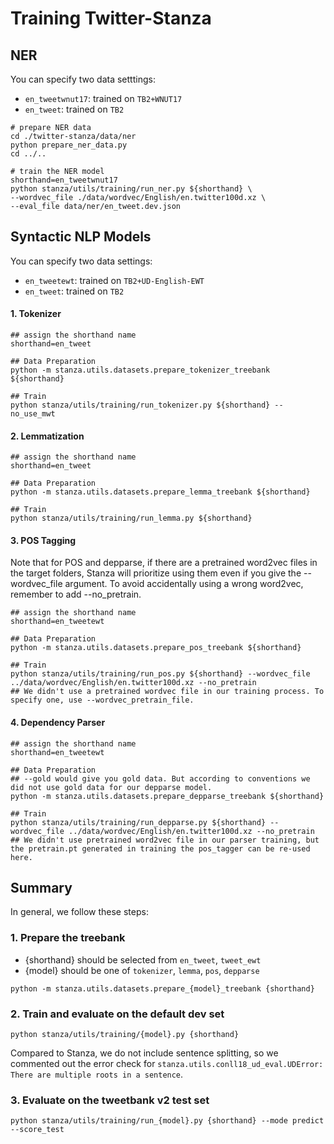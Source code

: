 # Training Twitter-Stanza

## NER

You can specify two data setttings:
- `en_tweetwnut17`: trained on `TB2+WNUT17`
- `en_tweet`: trained on `TB2`

```
# prepare NER data
cd ./twitter-stanza/data/ner
python prepare_ner_data.py
cd ../..

# train the NER model
shorthand=en_tweetwnut17
python stanza/utils/training/run_ner.py ${shorthand} \
--wordvec_file ./data/wordvec/English/en.twitter100d.xz \
--eval_file data/ner/en_tweet.dev.json
```

## Syntactic NLP Models
You can specify two data settings:
- `en_tweetewt`: trained on `TB2+UD-English-EWT`
- `en_tweet`: trained on `TB2`

#### 1. Tokenizer
```
## assign the shorthand name
shorthand=en_tweet

## Data Preparation
python -m stanza.utils.datasets.prepare_tokenizer_treebank ${shorthand}

## Train
python stanza/utils/training/run_tokenizer.py ${shorthand} --no_use_mwt
```
#### 2. Lemmatization
```
## assign the shorthand name
shorthand=en_tweet

## Data Preparation
python -m stanza.utils.datasets.prepare_lemma_treebank ${shorthand} 

## Train
python stanza/utils/training/run_lemma.py ${shorthand} 
```
#### 3. POS Tagging
Note that for POS and depparse, if there are a pretrained word2vec files in the target folders, Stanza will prioritize using them even if you give the --wordvec_file argument. To avoid accidentally using a wrong word2vec, remember to add --no_pretrain.
```
## assign the shorthand name
shorthand=en_tweetewt

## Data Preparation
python -m stanza.utils.datasets.prepare_pos_treebank ${shorthand} 

## Train
python stanza/utils/training/run_pos.py ${shorthand} --wordvec_file ../data/wordvec/English/en.twitter100d.xz --no_pretrain
## We didn't use a pretrained wordvec file in our training process. To specify one, use --wordvec_pretrain_file.
```

#### 4. Dependency Parser

```
## assign the shorthand name
shorthand=en_tweetewt

## Data Preparation
## --gold would give you gold data. But according to conventions we did not use gold data for our depparse model.
python -m stanza.utils.datasets.prepare_depparse_treebank ${shorthand} 

## Train
python stanza/utils/training/run_depparse.py ${shorthand} --wordvec_file ../data/wordvec/English/en.twitter100d.xz --no_pretrain 
## We didn't use pretrained word2vec file in our parser training, but the pretrain.pt generated in training the pos_tagger can be re-used here.
```

## Summary 

In general, we follow these steps:

### 1. Prepare the treebank
- {shorthand} should be selected from `en_tweet`, `tweet_ewt`
- {model} should be one of `tokenizer`, `lemma`, `pos`, `depparse`

```
python -m stanza.utils.datasets.prepare_{model}_treebank {shorthand} 
```

### 2. Train and evaluate on the default dev set

```
python stanza/utils/training/{model}.py {shorthand}
```

Compared to Stanza, we do not include sentence splitting, so we commented out the error check for `stanza.utils.conll18_ud_eval.UDError: There are multiple roots in a sentence`.


### 3. Evaluate on the tweetbank v2 test set
```
python stanza/utils/training/run_{model}.py {shorthand} --mode predict --score_test 
```

